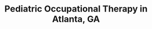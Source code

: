 ---
layout: home
title: "Pediatric Occupational Therapy in Atlanta, GA"
description: "Welcome to Playful Progressions! Maria O'Farrell, an OT & mom, offers expert pediatric occupational therapy services, practical tips, and support to families throughout the Atlanta area."
---